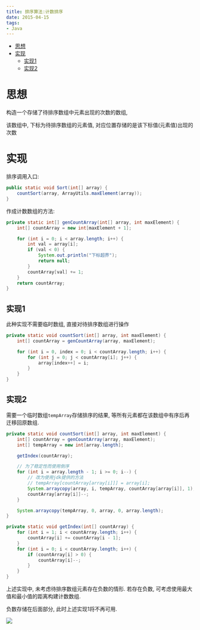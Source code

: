 ```yaml
---
title: 排序算法:计数排序
date: 2015-04-15
tags:
- Java
---
```

<!-- TOC -->

- [思想](#思想)
- [实现](#实现)
    - [实现1](#实现1)
    - [实现2](#实现2)

<!-- /TOC -->

# 思想

构造一个存储了待排序数组中元素出现的次数的数组, 

该数组中, 下标为待排序数组的元素值, 对应位置存储的是该下标值(元素值)出现的次数

# 实现

排序调用入口:

```Java
public static void Sort(int[] array) {
    countSort(array, ArrayUtils.maxElement(array));
}
```

作成计数数组的方法:

```Java
private static int[] genCountArray(int[] array, int maxElement) {
    int[] countArray = new int[maxElement + 1];

    for (int i = 0; i < array.length; i++) {
        int val = array[i];
        if (val < 0) {
            System.out.println("下标超界");
            return null;
        }
        countArray[val] += 1;
    }
    return countArray;
}
```

## 实现1

此种实现不需要临时数组, 直接对待排序数组进行操作

```Java
private static void countSort(int[] array, int maxElement) {
    int[] countArray = genCountArray(array, maxElement);

    for (int i = 0, index = 0; i < countArray.length; i++) {
        for (int j = 0; j < countArray[i]; j++) {
            array[index++] = i;
        }
    }
}
```

## 实现2

需要一个临时数组`tempArray`存储排序的结果, 等所有元素都在该数组中有序后再迁移回原数组.

```Java
private static void countSort(int[] array, int maxElement) {
    int[] countArray = genCountArray(array, maxElement);
    int[] tempArray = new int[array.length];

    getIndex(countArray);

    // 为了稳定性而使用倒序
    for (int i = array.length - 1; i >= 0; i--) {
        // 改为使用jdk提供的方法
        // tempArray[countArray[array[i]]] = array[i];
        System.arraycopy(array, i, tempArray, countArray[array[i]], 1);
        countArray[array[i]]--;
    }

    System.arraycopy(tempArray, 0, array, 0, array.length);
}
```

```Java
private static void getIndex(int[] countArray) {
    for (int i = 1; i < countArray.length; i++) {
        countArray[i] += countArray[i - 1];
    }
    for (int i = 0; i < countArray.length; i++) {
        if (countArray[i] > 0) {
            countArray[i]--;
        }
    }
}
```

上述实现中, 未考虑待排序数组元素存在负数的情形. 若存在负数, 可考虑使用最大值和最小值的距离构建计数数组.

负数存储在后面部分, 此时上述实现1将不再可用.

[![](https://static.segmentfault.com/v-5b1df2a7/global/img/creativecommons-cc.svg)](https://creativecommons.org/licenses/by-nc-nd/4.0/)
